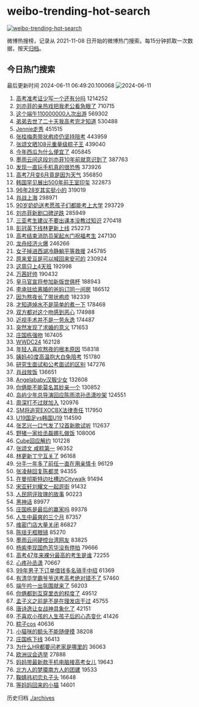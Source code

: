 # weibo-trending-hot-search

[![weibo-trending-hot-search](https://github.com/ameizi/weibo-trending-hot-search/actions/workflows/ci.yml/badge.svg)](https://github.com/ameizi/weibo-trending-hot-search/actions/workflows/ci.yml)

微博热搜榜，记录从 2021-11-08 日开始的微博热门搜索。每15分钟抓取一次数据，按天[归档](./archives)。

## 今日热门搜索

<!-- BEGIN --> 
最后更新时间 2024-06-11 06:49:20.100068 
![2024-06-11](https://imgs-storage.s3.us-east-005.backblazeb2.com/20240611/2024-06-11.png?versionId=4_z8fbbed132d73df8689c40f13_f10313fc1ae1a3460_d20240610_m224919_c005_v0501012_t0025_u01718059759710) 
1. [高考准考证少写一个还有分吗](https://s.weibo.com/weibo?q=%23%E9%AB%98%E8%80%83%E5%87%86%E8%80%83%E8%AF%81%E5%B0%91%E5%86%99%E4%B8%80%E4%B8%AA%E8%BF%98%E6%9C%89%E5%88%86%E5%90%97%23&t=31&band_rank=1&Refer=top) 1214252
1. [刘亦菲的亲热戏把我老公看急眼了](https://s.weibo.com/weibo?q=%23%E5%88%98%E4%BA%A6%E8%8F%B2%E7%9A%84%E4%BA%B2%E7%83%AD%E6%88%8F%E6%8A%8A%E6%88%91%E8%80%81%E5%85%AC%E7%9C%8B%E6%80%A5%E7%9C%BC%E4%BA%86%23&t=31&band_rank=2&Refer=top) 710715
1. [这个端午110000000人次出游](https://s.weibo.com/weibo?q=%23%E8%BF%99%E4%B8%AA%E7%AB%AF%E5%8D%88110000000%E4%BA%BA%E6%AC%A1%E5%87%BA%E6%B8%B8%23&t=31&band_rank=3&Refer=top) 569302
1. [弟弟去世了二十天我高考完才知道](https://s.weibo.com/weibo?q=%23%E5%BC%9F%E5%BC%9F%E5%8E%BB%E4%B8%96%E4%BA%86%E4%BA%8C%E5%8D%81%E5%A4%A9%E6%88%91%E9%AB%98%E8%80%83%E5%AE%8C%E6%89%8D%E7%9F%A5%E9%81%93%23&t=31&band_rank=4&Refer=top) 530488
1. [Jennie走秀](https://s.weibo.com/weibo?q=Jennie%E8%B5%B0%E7%A7%80&t=31&band_rank=5&Refer=top) 451515
1. [张桂梅患带状疱疹仍坚持陪考](https://s.weibo.com/weibo?q=%23%E5%BC%A0%E6%A1%82%E6%A2%85%E6%82%A3%E5%B8%A6%E7%8A%B6%E7%96%B1%E7%96%B9%E4%BB%8D%E5%9D%9A%E6%8C%81%E9%99%AA%E8%80%83%23&t=31&band_rank=6&Refer=top) 443959
1. [张颂文晒108元重量级粽子王](https://s.weibo.com/weibo?q=%23%E5%BC%A0%E9%A2%82%E6%96%87%E6%99%92108%E5%85%83%E9%87%8D%E9%87%8F%E7%BA%A7%E7%B2%BD%E5%AD%90%E7%8E%8B%23&t=31&band_rank=7&Refer=top) 439040
1. [今年西瓜为什么便宜了](https://s.weibo.com/weibo?q=%23%E4%BB%8A%E5%B9%B4%E8%A5%BF%E7%93%9C%E4%B8%BA%E4%BB%80%E4%B9%88%E4%BE%BF%E5%AE%9C%E4%BA%86%23&t=31&band_rank=8&Refer=top) 405845
1. [墨雨云间这段刘亦菲10年前就意识到了](https://s.weibo.com/weibo?q=%23%E5%A2%A8%E9%9B%A8%E4%BA%91%E9%97%B4%E8%BF%99%E6%AE%B5%E5%88%98%E4%BA%A6%E8%8F%B210%E5%B9%B4%E5%89%8D%E5%B0%B1%E6%84%8F%E8%AF%86%E5%88%B0%E4%BA%86%23&t=31&band_rank=9&Refer=top) 387763
1. [发现一直玩手机真的很恐怖](https://s.weibo.com/weibo?q=%23%E5%8F%91%E7%8E%B0%E4%B8%80%E7%9B%B4%E7%8E%A9%E6%89%8B%E6%9C%BA%E7%9C%9F%E7%9A%84%E5%BE%88%E6%81%90%E6%80%96%23&t=31&band_rank=13&Refer=top) 373926
1. [高考7月变6月竟是因为天气](https://s.weibo.com/weibo?q=%23%E9%AB%98%E8%80%837%E6%9C%88%E5%8F%986%E6%9C%88%E7%AB%9F%E6%98%AF%E5%9B%A0%E4%B8%BA%E5%A4%A9%E6%B0%94%23&t=31&band_rank=48&Refer=top) 356850
1. [韩国罕见展出500年前王室印玺](https://s.weibo.com/weibo?q=%23%E9%9F%A9%E5%9B%BD%E7%BD%95%E8%A7%81%E5%B1%95%E5%87%BA500%E5%B9%B4%E5%89%8D%E7%8E%8B%E5%AE%A4%E5%8D%B0%E7%8E%BA%23&t=31&band_rank=10&Refer=top) 322873
1. [96年28岁其实挺小的](https://s.weibo.com/weibo?q=%2396%E5%B9%B428%E5%B2%81%E5%85%B6%E5%AE%9E%E6%8C%BA%E5%B0%8F%E7%9A%84%23&t=31&band_rank=11&Refer=top) 319019
1. [肖战上海](https://s.weibo.com/weibo?q=%E8%82%96%E6%88%98%E4%B8%8A%E6%B5%B7&t=31&band_rank=12&Refer=top) 298971
1. [90岁奶奶送考愿孩子们都能考上大学](https://s.weibo.com/weibo?q=%2390%E5%B2%81%E5%A5%B6%E5%A5%B6%E9%80%81%E8%80%83%E6%84%BF%E5%AD%A9%E5%AD%90%E4%BB%AC%E9%83%BD%E8%83%BD%E8%80%83%E4%B8%8A%E5%A4%A7%E5%AD%A6%23&t=31&band_rank=16&Refer=top) 293729
1. [刘亦菲新剧口碑逆跌](https://s.weibo.com/weibo?q=%23%E5%88%98%E4%BA%A6%E8%8F%B2%E6%96%B0%E5%89%A7%E5%8F%A3%E7%A2%91%E9%80%86%E8%B7%8C%23&t=31&band_rank=14&Refer=top) 285949
1. [三亚考生建议不要出课本没教过知识](https://s.weibo.com/weibo?q=%23%E4%B8%89%E4%BA%9A%E8%80%83%E7%94%9F%E5%BB%BA%E8%AE%AE%E4%B8%8D%E8%A6%81%E5%87%BA%E8%AF%BE%E6%9C%AC%E6%B2%A1%E6%95%99%E8%BF%87%E7%9F%A5%E8%AF%86%23&t=31&band_rank=15&Refer=top) 270418
1. [彭冠英下线林更新上线](https://s.weibo.com/weibo?q=%23%E5%BD%AD%E5%86%A0%E8%8B%B1%E4%B8%8B%E7%BA%BF%E6%9E%97%E6%9B%B4%E6%96%B0%E4%B8%8A%E7%BA%BF%23&t=31&band_rank=17&Refer=top) 252273
1. [高考结束消防员架起水门祝福考生](https://s.weibo.com/weibo?q=%23%E9%AB%98%E8%80%83%E7%BB%93%E6%9D%9F%E6%B6%88%E9%98%B2%E5%91%98%E6%9E%B6%E8%B5%B7%E6%B0%B4%E9%97%A8%E7%A5%9D%E7%A6%8F%E8%80%83%E7%94%9F%23&t=31&band_rank=10&Refer=top) 247130
1. [龙舟经济火爆](https://s.weibo.com/weibo?q=%23%E9%BE%99%E8%88%9F%E7%BB%8F%E6%B5%8E%E7%81%AB%E7%88%86%23&t=31&band_rank=3&Refer=top) 246266
1. [女子掉进西湖冷静躺平等救援](https://s.weibo.com/weibo?q=%23%E5%A5%B3%E5%AD%90%E6%8E%89%E8%BF%9B%E8%A5%BF%E6%B9%96%E5%86%B7%E9%9D%99%E8%BA%BA%E5%B9%B3%E7%AD%89%E6%95%91%E6%8F%B4%23&t=31&band_rank=40&Refer=top) 245785
1. [原来爱豆是可以喊回来安可的](https://s.weibo.com/weibo?q=%E5%8E%9F%E6%9D%A5%E7%88%B1%E8%B1%86%E6%98%AF%E5%8F%AF%E4%BB%A5%E5%96%8A%E5%9B%9E%E6%9D%A5%E5%AE%89%E5%8F%AF%E7%9A%84&t=31&band_rank=44&Refer=top) 230924
1. [这周只上4天班](https://s.weibo.com/weibo?q=%23%E8%BF%99%E5%91%A8%E5%8F%AA%E4%B8%8A4%E5%A4%A9%E7%8F%AD%23&t=31&band_rank=18&Refer=top) 192998
1. [万茜好帅](https://s.weibo.com/weibo?q=%E4%B8%87%E8%8C%9C%E5%A5%BD%E5%B8%85&t=31&band_rank=19&Refer=top) 190432
1. [皇马官宣将参加新版世俱杯](https://s.weibo.com/weibo?q=%23%E7%9A%87%E9%A9%AC%E5%AE%98%E5%AE%A3%E5%B0%86%E5%8F%82%E5%8A%A0%E6%96%B0%E7%89%88%E4%B8%96%E4%BF%B1%E6%9D%AF%23&t=31&band_rank=20&Refer=top) 188943
1. [李承铉给离婚的爸妈订同一间房](https://s.weibo.com/weibo?q=%23%E6%9D%8E%E6%89%BF%E9%93%89%E7%BB%99%E7%A6%BB%E5%A9%9A%E7%9A%84%E7%88%B8%E5%A6%88%E8%AE%A2%E5%90%8C%E4%B8%80%E9%97%B4%E6%88%BF%23&t=31&band_rank=21&Refer=top) 186512
1. [因为熬夜长了带状疱疹](https://s.weibo.com/weibo?q=%23%E5%9B%A0%E4%B8%BA%E7%86%AC%E5%A4%9C%E9%95%BF%E4%BA%86%E5%B8%A6%E7%8A%B6%E7%96%B1%E7%96%B9%23&t=31&band_rank=22&Refer=top) 182339
1. [才知道焯水不是简单的煮一下](https://s.weibo.com/weibo?q=%23%E6%89%8D%E7%9F%A5%E9%81%93%E7%84%AF%E6%B0%B4%E4%B8%8D%E6%98%AF%E7%AE%80%E5%8D%95%E7%9A%84%E7%85%AE%E4%B8%80%E4%B8%8B%23&t=31&band_rank=23&Refer=top) 178468
1. [双方都对这个吻感到恶心](https://s.weibo.com/weibo?q=%23%E5%8F%8C%E6%96%B9%E9%83%BD%E5%AF%B9%E8%BF%99%E4%B8%AA%E5%90%BB%E6%84%9F%E5%88%B0%E6%81%B6%E5%BF%83%23&t=31&band_rank=24&Refer=top) 174988
1. [近视手术并不是一劳永逸](https://s.weibo.com/weibo?q=%23%E8%BF%91%E8%A7%86%E6%89%8B%E6%9C%AF%E5%B9%B6%E4%B8%8D%E6%98%AF%E4%B8%80%E5%8A%B3%E6%B0%B8%E9%80%B8%23&t=31&band_rank=25&Refer=top) 174487
1. [突然发现了求婚的意义](https://s.weibo.com/weibo?q=%23%E7%AA%81%E7%84%B6%E5%8F%91%E7%8E%B0%E4%BA%86%E6%B1%82%E5%A9%9A%E7%9A%84%E6%84%8F%E4%B9%89%23&t=31&band_rank=26&Refer=top) 171653
1. [庄国栋强吻](https://s.weibo.com/weibo?q=%23%E5%BA%84%E5%9B%BD%E6%A0%8B%E5%BC%BA%E5%90%BB%23&t=31&band_rank=27&Refer=top) 167405
1. [WWDC24](https://s.weibo.com/weibo?q=%23WWDC24%23&t=31&band_rank=46&Refer=top) 162128
1. [年轻人喜欢熬夜的根本原因](https://s.weibo.com/weibo?q=%E5%B9%B4%E8%BD%BB%E4%BA%BA%E5%96%9C%E6%AC%A2%E7%86%AC%E5%A4%9C%E7%9A%84%E6%A0%B9%E6%9C%AC%E5%8E%9F%E5%9B%A0&t=31&band_rank=40&Refer=top) 158318
1. [姨妈40度高温抱大白兔陪考](https://s.weibo.com/weibo?q=%23%E5%A7%A8%E5%A6%8840%E5%BA%A6%E9%AB%98%E6%B8%A9%E6%8A%B1%E5%A4%A7%E7%99%BD%E5%85%94%E9%99%AA%E8%80%83%23&t=31&band_rank=36&Refer=top) 151780
1. [研究生面试和公考面试的区别](https://s.weibo.com/weibo?q=%23%E7%A0%94%E7%A9%B6%E7%94%9F%E9%9D%A2%E8%AF%95%E5%92%8C%E5%85%AC%E8%80%83%E9%9D%A2%E8%AF%95%E7%9A%84%E5%8C%BA%E5%88%AB%23&t=31&band_rank=28&Refer=top) 147276
1. [肖战放饭](https://s.weibo.com/weibo?q=%E8%82%96%E6%88%98%E6%94%BE%E9%A5%AD&t=31&band_rank=29&Refer=top) 136651
1. [Angelababy汉服少女](https://s.weibo.com/weibo?q=%23Angelababy%E6%B1%89%E6%9C%8D%E5%B0%91%E5%A5%B3%23&t=31&band_rank=30&Refer=top) 132608
1. [你俩能不能莫名其妙亲一个](https://s.weibo.com/weibo?q=%E4%BD%A0%E4%BF%A9%E8%83%BD%E4%B8%8D%E8%83%BD%E8%8E%AB%E5%90%8D%E5%85%B6%E5%A6%99%E4%BA%B2%E4%B8%80%E4%B8%AA&t=31&band_rank=31&Refer=top) 130852
1. [岛屿少年总导演回应陈雨浓孙丞潇吵架](https://s.weibo.com/weibo?q=%23%E5%B2%9B%E5%B1%BF%E5%B0%91%E5%B9%B4%E6%80%BB%E5%AF%BC%E6%BC%94%E5%9B%9E%E5%BA%94%E9%99%88%E9%9B%A8%E6%B5%93%E5%AD%99%E4%B8%9E%E6%BD%87%E5%90%B5%E6%9E%B6%23&t=31&band_rank=32&Refer=top) 124551
1. [周深打不过就加入](https://s.weibo.com/weibo?q=%23%E5%91%A8%E6%B7%B1%E6%89%93%E4%B8%8D%E8%BF%87%E5%B0%B1%E5%8A%A0%E5%85%A5%23&t=31&band_rank=33&Refer=top) 120976
1. [SM将追究EXOCBX法律责任](https://s.weibo.com/weibo?q=%23SM%E5%B0%86%E8%BF%BD%E7%A9%B6EXOCBX%E6%B3%95%E5%BE%8B%E8%B4%A3%E4%BB%BB%23&t=31&band_rank=34&Refer=top) 117950
1. [U19国足vs韩国U19](https://s.weibo.com/weibo?q=%23U19%E5%9B%BD%E8%B6%B3vs%E9%9F%A9%E5%9B%BDU19%23&t=31&band_rank=35&Refer=top) 114590
1. [张艺兴一口气发了12首新歌试听](https://s.weibo.com/weibo?q=%23%E5%BC%A0%E8%89%BA%E5%85%B4%E4%B8%80%E5%8F%A3%E6%B0%94%E5%8F%91%E4%BA%8612%E9%A6%96%E6%96%B0%E6%AD%8C%E8%AF%95%E5%90%AC%23&t=31&band_rank=37&Refer=top) 112637
1. [野猪一家给丞磊娜扎做饭](https://s.weibo.com/weibo?q=%23%E9%87%8E%E7%8C%AA%E4%B8%80%E5%AE%B6%E7%BB%99%E4%B8%9E%E7%A3%8A%E5%A8%9C%E6%89%8E%E5%81%9A%E9%A5%AD%23&t=31&band_rank=31&Refer=top) 108006
1. [Cube回应解约](https://s.weibo.com/weibo?q=%23Cube%E5%9B%9E%E5%BA%94%E8%A7%A3%E7%BA%A6%23&t=31&band_rank=38&Refer=top) 101228
1. [张颂文 咸粽第一](https://s.weibo.com/weibo?q=%E5%BC%A0%E9%A2%82%E6%96%87%20%E5%92%B8%E7%B2%BD%E7%AC%AC%E4%B8%80&t=31&band_rank=39&Refer=top) 96352
1. [林更新丁宁互关了](https://s.weibo.com/weibo?q=%23%E6%9E%97%E6%9B%B4%E6%96%B0%E4%B8%81%E5%AE%81%E4%BA%92%E5%85%B3%E4%BA%86%23&t=31&band_rank=40&Refer=top) 96168
1. [分手一年多了前任一直在用亲情卡](https://s.weibo.com/weibo?q=%23%E5%88%86%E6%89%8B%E4%B8%80%E5%B9%B4%E5%A4%9A%E4%BA%86%E5%89%8D%E4%BB%BB%E4%B8%80%E7%9B%B4%E5%9C%A8%E7%94%A8%E4%BA%B2%E6%83%85%E5%8D%A1%23&t=31&band_rank=41&Refer=top) 96129
1. [张凌赫回复陈都灵](https://s.weibo.com/weibo?q=%23%E5%BC%A0%E5%87%8C%E8%B5%AB%E5%9B%9E%E5%A4%8D%E9%99%88%E9%83%BD%E7%81%B5%23&t=31&band_rank=42&Refer=top) 94355
1. [在曼彻斯特边吐槽边Citywalk](https://s.weibo.com/weibo?q=%E5%9C%A8%E6%9B%BC%E5%BD%BB%E6%96%AF%E7%89%B9%E8%BE%B9%E5%90%90%E6%A7%BD%E8%BE%B9Citywalk&t=31&band_rank=43&Refer=top) 91494
1. [宋亚轩刘耀文一起逛街](https://s.weibo.com/weibo?q=%23%E5%AE%8B%E4%BA%9A%E8%BD%A9%E5%88%98%E8%80%80%E6%96%87%E4%B8%80%E8%B5%B7%E9%80%9B%E8%A1%97%23&t=31&band_rank=44&Refer=top) 91432
1. [人民网评玫瑰的故事](https://s.weibo.com/weibo?q=%23%E4%BA%BA%E6%B0%91%E7%BD%91%E8%AF%84%E7%8E%AB%E7%91%B0%E7%9A%84%E6%95%85%E4%BA%8B%23&t=31&band_rank=41&Refer=top) 90223
1. [黑神话](https://s.weibo.com/weibo?q=%E9%BB%91%E7%A5%9E%E8%AF%9D&t=31&band_rank=45&Refer=top) 89977
1. [庄国栋是最后的赢家吗](https://s.weibo.com/weibo?q=%23%E5%BA%84%E5%9B%BD%E6%A0%8B%E6%98%AF%E6%9C%80%E5%90%8E%E7%9A%84%E8%B5%A2%E5%AE%B6%E5%90%97%23&t=31&band_rank=45&Refer=top) 89378
1. [人生中最爽的三个月](https://s.weibo.com/weibo?q=%23%E4%BA%BA%E7%94%9F%E4%B8%AD%E6%9C%80%E7%88%BD%E7%9A%84%E4%B8%89%E4%B8%AA%E6%9C%88%23&t=31&band_rank=46&Refer=top) 87357
1. [维密门店大量关闭](https://s.weibo.com/weibo?q=%23%E7%BB%B4%E5%AF%86%E9%97%A8%E5%BA%97%E5%A4%A7%E9%87%8F%E5%85%B3%E9%97%AD%23&t=31&band_rank=42&Refer=top) 86827
1. [陈瑶无框眼镜](https://s.weibo.com/weibo?q=%E9%99%88%E7%91%B6%E6%97%A0%E6%A1%86%E7%9C%BC%E9%95%9C&t=31&band_rank=47&Refer=top) 85270
1. [墨雨云间硬控台湾网友](https://s.weibo.com/weibo?q=%23%E5%A2%A8%E9%9B%A8%E4%BA%91%E9%97%B4%E7%A1%AC%E6%8E%A7%E5%8F%B0%E6%B9%BE%E7%BD%91%E5%8F%8B%23&t=31&band_rank=48&Refer=top) 83825
1. [杨紫李现国色芳华没有停拍](https://s.weibo.com/weibo?q=%23%E6%9D%A8%E7%B4%AB%E6%9D%8E%E7%8E%B0%E5%9B%BD%E8%89%B2%E8%8A%B3%E5%8D%8E%E6%B2%A1%E6%9C%89%E5%81%9C%E6%8B%8D%23&t=31&band_rank=49&Refer=top) 79666
1. [高考47年来裸分最高的考生是谁](https://s.weibo.com/weibo?q=%23%E9%AB%98%E8%80%8347%E5%B9%B4%E6%9D%A5%E8%A3%B8%E5%88%86%E6%9C%80%E9%AB%98%E7%9A%84%E8%80%83%E7%94%9F%E6%98%AF%E8%B0%81%23&t=31&band_rank=50&Refer=top) 72255
1. [心疼孙丞潇](https://s.weibo.com/weibo?q=%E5%BF%83%E7%96%BC%E5%AD%99%E4%B8%9E%E6%BD%87&t=31&band_rank=50&Refer=top) 70667
1. [99年男子下订单借钱多名骑手中招](https://s.weibo.com/weibo?q=%2399%E5%B9%B4%E7%94%B7%E5%AD%90%E4%B8%8B%E8%AE%A2%E5%8D%95%E5%80%9F%E9%92%B1%E5%A4%9A%E5%90%8D%E9%AA%91%E6%89%8B%E4%B8%AD%E6%8B%9B%23&t=31&band_rank=49&Refer=top) 61369
1. [有清华学霸爷爷送考高考绝对错不了](https://s.weibo.com/weibo?q=%23%E6%9C%89%E6%B8%85%E5%8D%8E%E5%AD%A6%E9%9C%B8%E7%88%B7%E7%88%B7%E9%80%81%E8%80%83%E9%AB%98%E8%80%83%E7%BB%9D%E5%AF%B9%E9%94%99%E4%B8%8D%E4%BA%86%23&t=31&band_rank=10&Refer=top) 57460
1. [端午吟一出氛围就来了](https://s.weibo.com/weibo?q=%23%E7%AB%AF%E5%8D%88%E5%90%9F%E4%B8%80%E5%87%BA%E6%B0%9B%E5%9B%B4%E5%B0%B1%E6%9D%A5%E4%BA%86%23&t=31&band_rank=10&Refer=top) 56203
1. [你俩都到互穿里衣的程度了](https://s.weibo.com/weibo?q=%23%E4%BD%A0%E4%BF%A9%E9%83%BD%E5%88%B0%E4%BA%92%E7%A9%BF%E9%87%8C%E8%A1%A3%E7%9A%84%E7%A8%8B%E5%BA%A6%E4%BA%86%23&t=31&band_rank=48&Refer=top) 49512
1. [孟子义之前是不是在理发店干过](https://s.weibo.com/weibo?q=%23%E5%AD%9F%E5%AD%90%E4%B9%89%E4%B9%8B%E5%89%8D%E6%98%AF%E4%B8%8D%E6%98%AF%E5%9C%A8%E7%90%86%E5%8F%91%E5%BA%97%E5%B9%B2%E8%BF%87%23&t=31&band_rank=15&Refer=top) 45755
1. [唐诗逸让女战神具象化了](https://s.weibo.com/weibo?q=%E5%94%90%E8%AF%97%E9%80%B8%E8%AE%A9%E5%A5%B3%E6%88%98%E7%A5%9E%E5%85%B7%E8%B1%A1%E5%8C%96%E4%BA%86&t=31&band_rank=47&Refer=top) 42151
1. [不喜欢小孩的人生孩子后的心态变化](https://s.weibo.com/weibo?q=%23%E4%B8%8D%E5%96%9C%E6%AC%A2%E5%B0%8F%E5%AD%A9%E7%9A%84%E4%BA%BA%E7%94%9F%E5%AD%A9%E5%AD%90%E5%90%8E%E7%9A%84%E5%BF%83%E6%80%81%E5%8F%98%E5%8C%96%23&t=31&band_rank=42&Refer=top) 41426
1. [粽子cos](https://s.weibo.com/weibo?q=%E7%B2%BD%E5%AD%90cos&t=31&band_rank=42&Refer=top) 40636
1. [小猫咪的额头不能随便摸](https://s.weibo.com/weibo?q=%E5%B0%8F%E7%8C%AB%E5%92%AA%E7%9A%84%E9%A2%9D%E5%A4%B4%E4%B8%8D%E8%83%BD%E9%9A%8F%E4%BE%BF%E6%91%B8&t=31&band_rank=43&Refer=top) 38208
1. [庄国栋下线](https://s.weibo.com/weibo?q=%23%E5%BA%84%E5%9B%BD%E6%A0%8B%E4%B8%8B%E7%BA%BF%23&t=31&band_rank=43&Refer=top) 36413
1. [为什么HR都要问老家是哪里的](https://s.weibo.com/weibo?q=%23%E4%B8%BA%E4%BB%80%E4%B9%88HR%E9%83%BD%E8%A6%81%E9%97%AE%E8%80%81%E5%AE%B6%E6%98%AF%E5%93%AA%E9%87%8C%E7%9A%84%23&t=31&band_rank=49&Refer=top) 36063
1. [欧洲议会选举](https://s.weibo.com/weibo?q=%23%E6%AC%A7%E6%B4%B2%E8%AE%AE%E4%BC%9A%E9%80%89%E4%B8%BE%23&t=31&band_rank=50&Refer=top) 27888
1. [妈妈带最新款手机电脑接高考女儿](https://s.weibo.com/weibo?q=%23%E5%A6%88%E5%A6%88%E5%B8%A6%E6%9C%80%E6%96%B0%E6%AC%BE%E6%89%8B%E6%9C%BA%E7%94%B5%E8%84%91%E6%8E%A5%E9%AB%98%E8%80%83%E5%A5%B3%E5%84%BF%23&t=31&band_rank=50&Refer=top) 19643
1. [北方人的梦魇南方人的团建](https://s.weibo.com/weibo?q=%23%E5%8C%97%E6%96%B9%E4%BA%BA%E7%9A%84%E6%A2%A6%E9%AD%87%E5%8D%97%E6%96%B9%E4%BA%BA%E7%9A%84%E5%9B%A2%E5%BB%BA%23&t=31&band_rank=45&Refer=top) 19533
1. [鞠婧祎初恋丸子头](https://s.weibo.com/weibo?q=%23%E9%9E%A0%E5%A9%A7%E7%A5%8E%E5%88%9D%E6%81%8B%E4%B8%B8%E5%AD%90%E5%A4%B4%23&t=31&band_rank=47&Refer=top) 16648
1. [等妈妈回来的小猫](https://s.weibo.com/weibo?q=%E7%AD%89%E5%A6%88%E5%A6%88%E5%9B%9E%E6%9D%A5%E7%9A%84%E5%B0%8F%E7%8C%AB&t=31&band_rank=49&Refer=top) 14601
<!-- END -->

历史归档 [./archives](./archives)

